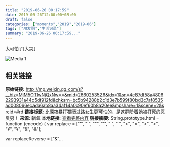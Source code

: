 ```yaml
---
title: "2019-06-26 00:17:59"
date: 2019-06-26T12:00:00+08:00
draft: false
categories: ["moments","2019","2019-06"]
tags: ["朋友圈","生活记录"]
summary: "2019-06-26 00:17:59..."
---
```


太可怕了[大哭]

![Media 1](/Moments/photos/2019-06-26/201906260017590.jpg)

## 相关链接

**原始链接:** http://mp.weixin.qq.com/s?__biz=MjM5OTIwNjQxNw==&mid=2660253526&idx=1&sn=4c87df58a48062293931a44c5df912fd&chksm=bc5b94288b2c1d3e7b599f80bd3c7af8535ad008066ecada6ab8aa34af14a0c90ef60b8a20ee&mpshare=1&scene=2&srcid=#rd
**链接标题:** 比深夜暴打猥亵过路女生更可怕的，是这群盼着她被打死的恶臭男！
**来源:** 新氧
**本地链接:** [查看完整内容](/link_content/2019/06/2019-06-26-2/link_content/)
**链接摘要:** String.prototype.html = function (encode) {
  var replace = ["&#39;", "'", "&quot;", '"', "&nbsp;", " ", "&gt;", ">", "&lt;", "<", "&yen;", "¥", "&amp;", "&"];
 
 
 
 
 
  
  var replaceReverse = ["&"...

